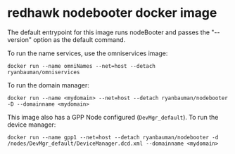 # redhawk nodebooter docker image

The default entrypoint for this image runs nodeBooter and passes the "--version" option as the default command.

To run the name services, use the omniservices image:

    docker run --name omniNames --net=host --detach ryanbauman/omniservices

To run the domain manager:

	docker run --name <mydomain> --net=host --detach ryanbauman/nodebooter -D --domainname <mydomain>

This image also has a GPP Node configured (`DevMgr_default`). To run the device manager:

	docker run --name gpp1 --net=host --detach ryanbauman/nodebooter -d /nodes/DevMgr_default/DeviceManager.dcd.xml --domainname <mydomain>
